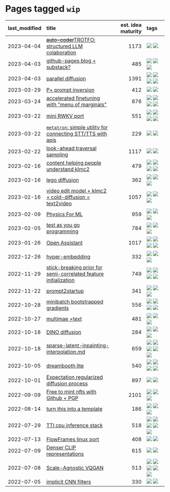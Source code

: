 # Pages tagged `wip`

|last_modified|title|est. idea maturity|tags
|:---|:---|---:|:---|
|2023-04-04|[~~auto-coder~~TROTFO: structured LLM colaboration](../auto-coder.md)|1173|[![](https://img.shields.io/badge/tag-tooling-4e6ea)](../tags/tooling.md) [![](https://img.shields.io/badge/tag-wip-28ab17)](../tags/wip.md)|
|2023-04-03|[github-pages blog + substack?](../gh-pages-blog-plus-substack.md)|485|[![](https://img.shields.io/badge/tag-meta-b6c680)](../tags/meta.md) [![](https://img.shields.io/badge/tag-tooling-4e6ea)](../tags/tooling.md) [![](https://img.shields.io/badge/tag-wip-28ab17)](../tags/wip.md)|
|2023-04-03|[parallel diffusion](../parallel-diffusion.md)|1391|[![](https://img.shields.io/badge/tag-experimental-af803c)](../tags/experimental.md) [![](https://img.shields.io/badge/tag-prompting-b7439e)](../tags/prompting.md) [![](https://img.shields.io/badge/tag-tooling-4e6ea)](../tags/tooling.md) [![](https://img.shields.io/badge/tag-wip-28ab17)](../tags/wip.md)|
|2023-03-29|[P+ prompt inversion](../p_plus_inversion.md)|412|[![](https://img.shields.io/badge/tag-alignment-062ab)](../tags/alignment.md) [![](https://img.shields.io/badge/tag-wip-28ab17)](../tags/wip.md)|
|2023-03-24|[accelerated finetuning with "menu of marginals"](../menu_of_marginals.md)|876|[![](https://img.shields.io/badge/tag-alignment-062ab)](../tags/alignment.md) [![](https://img.shields.io/badge/tag-experimental-af803c)](../tags/experimental.md) [![](https://img.shields.io/badge/tag-tooling-4e6ea)](../tags/tooling.md) [![](https://img.shields.io/badge/tag-wip-28ab17)](../tags/wip.md)|
|2023-03-22|[mini RWKV port](../rust_rwkv.md)|551|[![](https://img.shields.io/badge/tag-completed-8f457a)](../tags/completed.md) [![](https://img.shields.io/badge/tag-experimental-af803c)](../tags/experimental.md) [![](https://img.shields.io/badge/tag-tooling-4e6ea)](../tags/tooling.md) [![](https://img.shields.io/badge/tag-wip-28ab17)](../tags/wip.md)|
|2023-03-22|[`metatron`: simple utility for connecting STT/TTS with apis](../metatron.md)|229|[![](https://img.shields.io/badge/tag-tooling-4e6ea)](../tags/tooling.md) [![](https://img.shields.io/badge/tag-wip-28ab17)](../tags/wip.md)|
|2023-02-22|[look-ahead traversal sampling](../look-ahead-traversal-sampling.md)|1117|[![](https://img.shields.io/badge/tag-animation-1433c8)](../tags/animation.md) [![](https://img.shields.io/badge/tag-wip-28ab17)](../tags/wip.md)|
|2023-02-16|[content helping people understand klmc2](../explaining_klmc2.md)|479|[![](https://img.shields.io/badge/tag-carp-8344b1)](../tags/carp.md) [![](https://img.shields.io/badge/tag-meta-b6c680)](../tags/meta.md) [![](https://img.shields.io/badge/tag-tooling-4e6ea)](../tags/tooling.md) [![](https://img.shields.io/badge/tag-wip-28ab17)](../tags/wip.md)|
|2023-02-16|[lego diffusion](../lego-diffusion.md)|362|[![](https://img.shields.io/badge/tag-completed-8f457a)](../tags/completed.md) [![](https://img.shields.io/badge/tag-meta-b6c680)](../tags/meta.md) [![](https://img.shields.io/badge/tag-wip-28ab17)](../tags/wip.md)|
|2023-02-16|[video edit model + klmc2 + cold-diffusion = text2video](../video-edit-model-over-init-video.md)|1057|[![](https://img.shields.io/badge/tag-animation-1433c8)](../tags/animation.md) [![](https://img.shields.io/badge/tag-tooling-4e6ea)](../tags/tooling.md) [![](https://img.shields.io/badge/tag-wip-28ab17)](../tags/wip.md)|
|2023-02-09|[Physics For ML](../physics_for_ml.md)|959|[![](https://img.shields.io/badge/tag-meta-b6c680)](../tags/meta.md) [![](https://img.shields.io/badge/tag-tooling-4e6ea)](../tags/tooling.md) [![](https://img.shields.io/badge/tag-wip-28ab17)](../tags/wip.md)|
|2023-02-05|[test as you go programming](../adhd_test_as_you_go.md)|784|[![](https://img.shields.io/badge/tag-meta-b6c680)](../tags/meta.md) [![](https://img.shields.io/badge/tag-tooling-4e6ea)](../tags/tooling.md) [![](https://img.shields.io/badge/tag-wip-28ab17)](../tags/wip.md)|
|2023-01-26|[Open Assistant](../open-assistant.md)|1017|[![](https://img.shields.io/badge/tag-accessibility-427cd)](../tags/accessibility.md) [![](https://img.shields.io/badge/tag-publicgood-1d5152)](../tags/publicgood.md) [![](https://img.shields.io/badge/tag-stability-c6d429)](../tags/stability.md) [![](https://img.shields.io/badge/tag-wip-28ab17)](../tags/wip.md)|
|2022-12-26|[hyper-embedding](../hyperembedding.md)|332|[![](https://img.shields.io/badge/tag-experimental-af803c)](../tags/experimental.md) [![](https://img.shields.io/badge/tag-tooling-4e6ea)](../tags/tooling.md) [![](https://img.shields.io/badge/tag-wip-28ab17)](../tags/wip.md)|
|2022-11-29|[stick-breaking prior for semi-correlated feature initialization](../stickbreaking-init.md)|749|[![](https://img.shields.io/badge/tag-experimental-af803c)](../tags/experimental.md) [![](https://img.shields.io/badge/tag-meta-b6c680)](../tags/meta.md) [![](https://img.shields.io/badge/tag-tooling-4e6ea)](../tags/tooling.md) [![](https://img.shields.io/badge/tag-wip-28ab17)](../tags/wip.md)|
|2022-11-22|[prompt2startup](../prompt2startup.md)|341|[![](https://img.shields.io/badge/tag-prompting-b7439e)](../tags/prompting.md) [![](https://img.shields.io/badge/tag-tooling-4e6ea)](../tags/tooling.md) [![](https://img.shields.io/badge/tag-wip-28ab17)](../tags/wip.md)|
|2022-10-28|[minibatch bootstrapped gradients](../minibatch-bootstrapped-gradients.md)|556|[![](https://img.shields.io/badge/tag-alignment-062ab)](../tags/alignment.md) [![](https://img.shields.io/badge/tag-experimental-af803c)](../tags/experimental.md) [![](https://img.shields.io/badge/tag-tooling-4e6ea)](../tags/tooling.md) [![](https://img.shields.io/badge/tag-wip-28ab17)](../tags/wip.md)|
|2022-10-27|[multimae +text](../multimae_w_text.md)|481|[![](https://img.shields.io/badge/tag-prompting-b7439e)](../tags/prompting.md) [![](https://img.shields.io/badge/tag-tooling-4e6ea)](../tags/tooling.md) [![](https://img.shields.io/badge/tag-wip-28ab17)](../tags/wip.md)|
|2022-10-18|[DINO diffusion](../DINO-diffusion.md)|284|[![](https://img.shields.io/badge/tag-experimental-af803c)](../tags/experimental.md) [![](https://img.shields.io/badge/tag-meta-b6c680)](../tags/meta.md) [![](https://img.shields.io/badge/tag-wip-28ab17)](../tags/wip.md)|
|2022-10-18|[sparse-latent-inpainting-interpolation.md](../sparse-latent-inpainting-interpolation.md)|659|[![](https://img.shields.io/badge/tag-animation-1433c8)](../tags/animation.md) [![](https://img.shields.io/badge/tag-experimental-af803c)](../tags/experimental.md) [![](https://img.shields.io/badge/tag-prompting-b7439e)](../tags/prompting.md) [![](https://img.shields.io/badge/tag-tooling-4e6ea)](../tags/tooling.md) [![](https://img.shields.io/badge/tag-wip-28ab17)](../tags/wip.md)|
|2022-10-05|[dreambooth lite](../dreambooth-lite.md)|540|[![](https://img.shields.io/badge/tag-experimental-af803c)](../tags/experimental.md) [![](https://img.shields.io/badge/tag-meta-b6c680)](../tags/meta.md) [![](https://img.shields.io/badge/tag-tooling-4e6ea)](../tags/tooling.md) [![](https://img.shields.io/badge/tag-wip-28ab17)](../tags/wip.md)|
|2022-10-01|[Expectation regularized diffusion process](../expectation-regularized-diffusion.md)|897|[![](https://img.shields.io/badge/tag-model-5d33f3)](../tags/model.md) [![](https://img.shields.io/badge/tag-wip-28ab17)](../tags/wip.md)|
|2022-09-09|[Free to mint nfts with Github + PGP](../free-to-mint-nfts_git_plus_pgp.md)|2101|[![](https://img.shields.io/badge/tag-publicgood-1d5152)](../tags/publicgood.md) [![](https://img.shields.io/badge/tag-tooling-4e6ea)](../tags/tooling.md) [![](https://img.shields.io/badge/tag-wip-28ab17)](../tags/wip.md)|
|2022-08-14|[turn this into a template](../benchwarmers-template.md)|186|[![](https://img.shields.io/badge/tag-meta-b6c680)](../tags/meta.md) [![](https://img.shields.io/badge/tag-tooling-4e6ea)](../tags/tooling.md) [![](https://img.shields.io/badge/tag-wip-28ab17)](../tags/wip.md)|
|2022-07-29|[TTI cpu inference stack](../TTI-cpu-inference-stack.md)|518|[![](https://img.shields.io/badge/tag-inference-acbc2f)](../tags/inference.md) [![](https://img.shields.io/badge/tag-optimization-ad1215)](../tags/optimization.md) [![](https://img.shields.io/badge/tag-performance-8a534c)](../tags/performance.md) [![](https://img.shields.io/badge/tag-tooling-4e6ea)](../tags/tooling.md) [![](https://img.shields.io/badge/tag-wip-28ab17)](../tags/wip.md)|
|2022-07-13|[FlowFrames linux port](../flowframes-linux-port.md)|408|[![](https://img.shields.io/badge/tag-tooling-4e6ea)](../tags/tooling.md) [![](https://img.shields.io/badge/tag-wip-28ab17)](../tags/wip.md)|
|2022-07-09|[Denser CLIP representations](../denser-CLIP.md)|615|[![](https://img.shields.io/badge/tag-meta-b6c680)](../tags/meta.md) [![](https://img.shields.io/badge/tag-wip-28ab17)](../tags/wip.md)|
|2022-07-08|[Scale-Agnostic VQGAN](../scale-agnostic_VQGAN.md)|513|[![](https://img.shields.io/badge/tag-accessibility-427cd)](../tags/accessibility.md) [![](https://img.shields.io/badge/tag-animation-1433c8)](../tags/animation.md) [![](https://img.shields.io/badge/tag-experimental-af803c)](../tags/experimental.md) [![](https://img.shields.io/badge/tag-tooling-4e6ea)](../tags/tooling.md) [![](https://img.shields.io/badge/tag-wip-28ab17)](../tags/wip.md)|
|2022-07-05|[implicit CNN filters](../implicit-cnn-filters.md)|330|[![](https://img.shields.io/badge/tag-tooling-4e6ea)](../tags/tooling.md) [![](https://img.shields.io/badge/tag-wip-28ab17)](../tags/wip.md)|